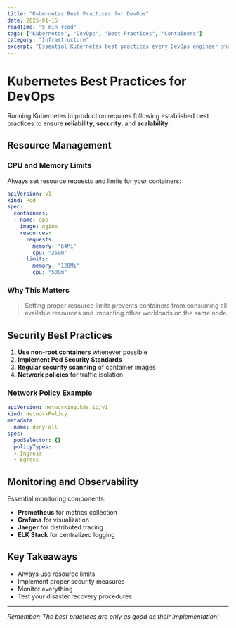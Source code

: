 ```yaml
---
title: "Kubernetes Best Practices for DevOps"
date: 2025-01-15
readTime: "5 min read"
tags: ["Kubernetes", "DevOps", "Best Practices", "Containers"]
category: "Infrastructure"
excerpt: "Essential Kubernetes best practices every DevOps engineer should know for production deployments."
---
```


# Kubernetes Best Practices for DevOps

Running Kubernetes in production requires following established best practices to ensure **reliability**, **security**, and **scalability**.

## Resource Management

### CPU and Memory Limits

Always set resource requests and limits for your containers:

```yaml
apiVersion: v1
kind: Pod
spec:
  containers:
  - name: app
    image: nginx
    resources:
      requests:
        memory: "64Mi"
        cpu: "250m"
      limits:
        memory: "128Mi"
        cpu: "500m"
```

### Why This Matters

> Setting proper resource limits prevents containers from consuming all available resources and impacting other workloads on the same node.

## Security Best Practices

1. **Use non-root containers** whenever possible
2. **Implement Pod Security Standards**
3. **Regular security scanning** of container images
4. **Network policies** for traffic isolation

### Network Policy Example

```yaml
apiVersion: networking.k8s.io/v1
kind: NetworkPolicy
metadata:
  name: deny-all
spec:
  podSelector: {}
  policyTypes:
  - Ingress
  - Egress
```

## Monitoring and Observability

Essential monitoring components:

- **Prometheus** for metrics collection
- **Grafana** for visualization
- **Jaeger** for distributed tracing
- **ELK Stack** for centralized logging

## Key Takeaways

- Always use resource limits
- Implement proper security measures
- Monitor everything
- Test your disaster recovery procedures

---

*Remember: The best practices are only as good as their implementation!*
